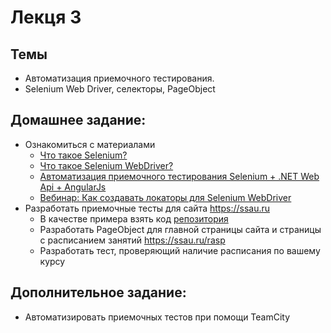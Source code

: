 # Лекця 3
## Темы
- Автоматизация приемочного тестирования.
- Selenium Web Driver, селекторы, PageObject

## Домашнее задание:
- Ознакомиться с материалами
  - [Что такое Selenium?](http://habrahabr.ru/post/152653/)
  - [Что такое Selenium WebDriver?](http://habrahabr.ru/post/152971/)
  - [Автоматизация приемочного тестирования Selenium + .NET Web Api + AngularJs](https://habr.com/post/221169/)
  - [Вебинар: Как создавать локаторы для Selenium WebDriver](https://habr.com/post/144063/)
- Разработать приемочные тесты для сайта https://ssau.ru
  - В качестве примера взять код [репозитория](https://github.com/treshnikov/acceptance-testing-demo)  
  - Разработать PageObject для главной страницы сайта и страницы с расписанием занятий https://ssau.ru/rasp
  - Разработать тест, проверяющий наличие расписания по вашему курсу
  
## Дополнительное задание:
- Автоматизировать приемочных тестов при помощи TeamCity